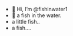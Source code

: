 - 👋 Hi, I’m @fishinwater1
- 👋 a fish in the water.
- a little fish..
- a fish....
<!---
fishinwater1/fishinwater1 is a ✨ special ✨ repository because its `README.md` (this file) appears on your GitHub profile.
You can click the Preview link to take a look at your changes.
--->
